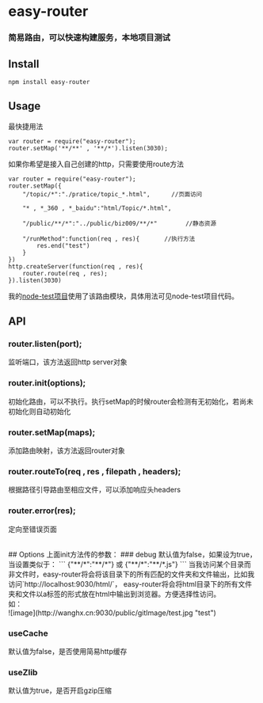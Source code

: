 # easy-router

### 简易路由，可以快速构建服务，本地项目测试

## Install
    npm install easy-router

## Usage
最快捷用法

    var router = require("easy-router");
    router.setMap('**/**' , '**/*').listen(3030);
    
如果你希望是接入自己创建的http，只需要使用route方法  

    var router = require("easy-router");
    router.setMap({
        "/topic/*":"./pratice/topic_*.html",      //页面访问
        
        "* , *_360 , *_baidu":"html/Topic/*.html",
        
        "/public/**/*":"../public/biz009/**/*"        //静态资源
        
        "/runMethod":function(req , res){       //执行方法
            res.end("test")
        }
    })
    http.createServer(function(req , res){
        router.route(req , res);
    }).listen(3030)

我的[node-test项目](https://github.com/whxaxes/node-test)使用了该路由模块，具体用法可见node-test项目代码。

## API
### router.listen(port);
监听端口，该方法返回http server对象

### router.init(options);
初始化路由，可以不执行。执行setMap的时候router会检测有无初始化，若尚未初始化则自动初始化

### router.setMap(maps);
添加路由映射，该方法返回router对象

### router.routeTo(req , res , filepath , headers);
根据路径引导路由至相应文件，可以添加响应头headers

### router.error(res);
定向至错误页面

<br>
## Options
上面init方法传的参数：
### debug
默认值为false，如果设为true，当设置类似于：
```
{"**/*":"**/*"} 或 {"**/*":"**/*.js"}
```
当我访问某个目录而非文件时，easy-router将会将该目录下的所有匹配的文件夹和文件输出，比如我访问`http://localhost:9030/html/`，
easy-router将会将html目录下的所有文件夹和文件以a标签的形式放在html中输出到浏览器。方便选择性访问。<br>
如：<br>
![image](http://wanghx.cn:9030/public/gitImage/test.jpg "test")



### useCache
默认值为false，是否使用简易http缓存

### useZlib
默认值为true，是否开启gzip压缩
